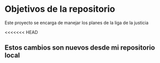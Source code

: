 # Objetivos de la repositorio

Este proyecto se encarga de manejar los planes de la liga de la justicia


<<<<<<< HEAD
## Estos cambios son nuevos desde mi repositorio local

